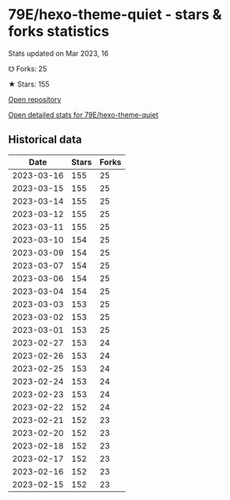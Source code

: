 # 79E/hexo-theme-quiet - stars & forks statistics

Stats updated on Mar 2023, 16

☋ Forks: 25

★ Stars: 155

[Open repository](https://github.com/79E/hexo-theme-quiet)

[Open detailed stats for 79E/hexo-theme-quiet](https://reviewgithub.com/rep/79E/hexo-theme-quiet)

## Historical data
| Date | Stars | Forks |
|------|-------|-------|
| 2023-03-16 | 155 | 25 | 
| 2023-03-15 | 155 | 25 | 
| 2023-03-14 | 155 | 25 | 
| 2023-03-12 | 155 | 25 | 
| 2023-03-11 | 155 | 25 | 
| 2023-03-10 | 154 | 25 | 
| 2023-03-09 | 154 | 25 | 
| 2023-03-07 | 154 | 25 | 
| 2023-03-06 | 154 | 25 | 
| 2023-03-04 | 154 | 25 | 
| 2023-03-03 | 153 | 25 | 
| 2023-03-02 | 153 | 25 | 
| 2023-03-01 | 153 | 25 | 
| 2023-02-27 | 153 | 24 | 
| 2023-02-26 | 153 | 24 | 
| 2023-02-25 | 153 | 24 | 
| 2023-02-24 | 153 | 24 | 
| 2023-02-23 | 153 | 24 | 
| 2023-02-22 | 152 | 24 | 
| 2023-02-21 | 152 | 23 | 
| 2023-02-20 | 152 | 23 | 
| 2023-02-18 | 152 | 23 | 
| 2023-02-17 | 152 | 23 | 
| 2023-02-16 | 152 | 23 | 
| 2023-02-15 | 152 | 23 | 

